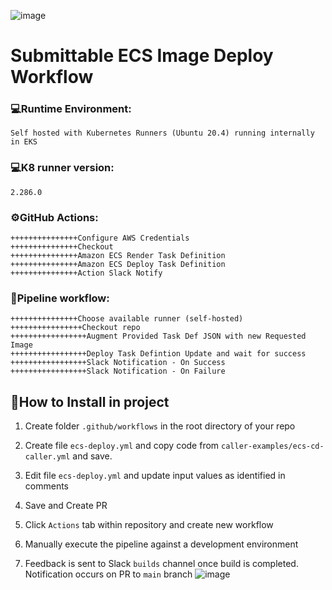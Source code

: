 ![image](https://www.libarts.colostate.edu/english/wp-content/uploads/sites/56/2019/10/Logo-Trans-Square-dc1c4a5d0772746ba773fd50374b673f.png)
# Submittable ECS Image Deploy Workflow

### 💻Runtime Environment: ### 
```Self hosted with Kubernetes Runners (Ubuntu 20.4) running internally in EKS```
### 💻K8 runner version: ### 
```2.286.0```
### ⚙️GitHub Actions: ###
```
+++++++++++++++Configure AWS Credentials
+++++++++++++++Checkout
+++++++++++++++Amazon ECS Render Task Definition
+++++++++++++++Amazon ECS Deploy Task Definition
+++++++++++++++Action Slack Notify
```
### 👷Pipeline workflow: ###
```
+++++++++++++++Choose available runner (self-hosted)
++++++++++++++++Checkout repo
+++++++++++++++++Augment Provided Task Def JSON with new Requested Image
+++++++++++++++++Deploy Task Defintion Update and wait for success
+++++++++++++++++Slack Notification - On Success
+++++++++++++++++Slack Notification - On Failure
```

## 💾How to Install in project

1. Create folder ```.github/workflows``` in the root directory of your repo

2. Create file ```ecs-deploy.yml``` and copy code from ```caller-examples/ecs-cd-caller.yml``` and save.

3. Edit file ```ecs-deploy.yml``` and update input values as identified in comments

4. Save and Create PR

5. Click ```Actions``` tab within repository and create new workflow

6. Manually execute the pipeline against a development environment

7. Feedback is sent to Slack ```builds``` channel once build is completed. Notification occurs on PR to ```main``` branch
![image](https://joseph-project-files.s3.amazonaws.com/Screen+Shot+2021-12-23+at+6.21.39+PM.png)
